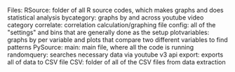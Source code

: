 Files:
RSource: folder of all R source codes, which makes graphs and does statistical analysis
  bycategory: graphs by and across youtube video category
  correlate: correlation calculation/graphing file
  config: all of the "settings" and bins that are generally done as the setup
  plotvariables: graphs by per variable and plots that compare two different variables to find patterns
PySource:
  main: main file, where all the code is running
  randomquery: searches necessary data via youtube v3 api
  export: exports all of data to CSV file
CSV: folder of all of the CSV files from data extraction
